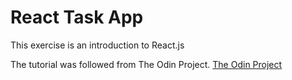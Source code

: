 # React Task App 

This exercise is an introduction to React.js

The tutorial was followed from The Odin Project.
[The Odin Project](https://www.theodinproject.com/courses/javascript/lessons/handle-inputs-and-render-lists)
